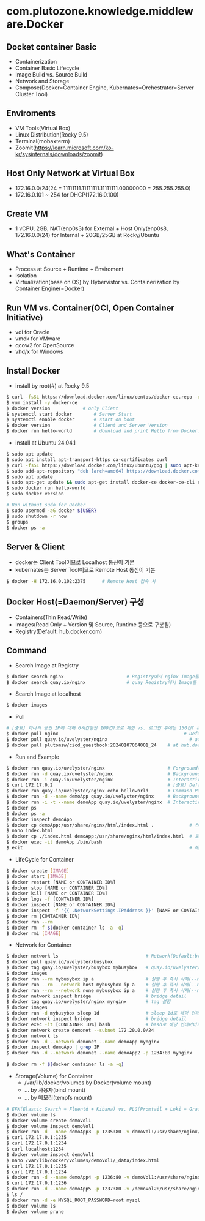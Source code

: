 # com.plutozone.knowledge.middleware.Docker


## Docket container Basic
- Containerization
- Container Basic Lifecycle
- Image Build vs. Source Build
- Network and Storage
- Compose(Docker=Container Engine, Kubernates=Orchestrator=Server Cluster Tool)


## Enviroments
- VM Tools(Virtual Box)
- Linux Distribution(Rocky 9.5)
- Terminal(mobaxterm)
- Zoomit(https://learn.microsoft.com/ko-kr/sysinternals/downloads/zoomit)


## Host Only Network at Virtual Box
- 172.16.0.0/24(24 = 11111111.11111111.11111111.00000000 = 255.255.255.0)
- 172.16.0.101 ~ 254 for DHCP(172.16.0.100)


## Create VM
- 1 vCPU, 2GB, NAT(enp0s3) for External + Host Only(enp0s8, 172.16.0.0/24) for Internal + 20GB/25GB at Rocky/Ubuntu


## What's Container
- Process at Source + Runtime + Enviroment
- Isolation
- Virtualization(base on OS) by Hybervistor vs. Containerization by Container Engine(=Docker)


## Run VM vs. Container(OCI, Open Container Initiative)
- vdi for Oracle
- vmdk for VMware
- qcow2 for OpenSource
- vhd/x for Windows


## Install Docker
- install by root(#) at Rocky 9.5
```bash
$ curl -fsSL https://download.docker.com/linux/centos/docker-ce.repo -o /etc/yum.repos.d/docker-ce.repo		
$ yum install -y docker-ce		
$ docker version            # only Client
$ systemctl start docker		# Server Start
$ systemctl enable docker		# start on boot
$ docker version		        # Client and Server Version
$ docker run hello-world		# download and print Hello from Docker!
```

- install at Ubuntu 24.04.1
```bash
$ sudo apt update                                                                                                # update
$ sudo apt install apt-transport-https ca-certificates curl                                                      # install requried package
$ curl -fsSL https://download.docker.com/linux/ubuntu/gpg | sudo apt-key add -                                   # Docker official GPG Key
$ sudo add-apt-repository "deb [arch=amd64] https://download.docker.com/linux/ubuntu $(lsb_release -cs) stable"  # Docker Repository
$ sudo apt update                                                                                                # update
$ sudo apt-get update && sudo apt-get install docker-ce docker-ce-cli containerd.io                              # install Docker
$ sudo docker run hello-world                                                                                    # confirm Docker
$ sudo docker version

# Run without sudo for Docker
$ sudo usermod -aG docker ${USER}
$ sudo shutdown -r now
$ groups
$ docker ps -a
```

## Server & Client
- docker는 Client Tool이므로 Localhost 통신이 기본
- kubernates는 Server Tool이므로 Remote Host 통신이 기본
```bash
$ docker -H 172.16.0.102:2375      # Remote Host 접속 시
```


## Docker Host(=Daemon/Server) 구성
- Containers(Thin Read/Write)
- Images(Read Only + Version 및 Source, Runtime 등으로 구분됨)
- Registry(Default: hub.docker.com)


## Command
- Search Image at Registry
```bash
$ docker search nginx				        # Registry에서 nginx Image를 검색(=https://hub.docker.com/에서 nginx를 검색)	
$ docker search quay.io/nginx				# quay Registry에서 Image를 검색	
```

- Search Image at localhost
```bash
$ docker images
```

- Pull
```bash
# [중요] 하나의 공인 IP에 대해 6시간동안 100건?으로 제한 vs. 로그인 후에는 150건? at hub.docker.com
$ docker pull nginx				                                 # Default(at hub.docker.com, Tag 생략 시 lastest)
$ docker pull quay.io/uvelyster/nginx				               # at quay.io/uvelyster/nginx(Domain/Owner/Repository, Tag 생략 시 lastest)
$ docker pull plutomsw/cicd_guestbook:20240107064001_24    # at hub.docker.com/plutomsw/cicd_guestbook:20240107064001_24(Domain/Owner/Repository:Tag)
```

- Run and Example
```bash
$ docker run quay.io/uvelyster/nginx                       # Forground(stdout + stderr) Mode
$ docker run -d quay.io/uvelyster/nginx                    # Background(stdout is none) Mode
$ docker run -i quay.io/uvelyster/nginx                    # Interactive(stdin + stdout + stderr) Mode
$ curl 172.17.0.2                                          # [중요] Default Container Network=172.17.0.0/16(Default: Container Host에서만 접속 가능)
$ docker run quay.io/uvelyster/nginx echo helloworld       # Command Parameter(echo helloworld)
$ docker run -d --name demoApp quay.io/uvelyster/nginx     # Background Mode(-d) + Alias Name(--name)
$ docker run -i -t --name demoApp quay.io/uvelyster/nginx  # Interactive(stdin + stdout + stderr) / TTY Mode(=-it) + Alias Name
$ docker ps
$ docker ps -a
$ docker inspect demoApp
$ docker cp demoApp:/usr/share/nginx/html/index.html .             # 컨테이너 파일을 로컬(.)로 복사
$ nano index.html
$ docker cp ./index.html demoApp:/usr/share/nginx/html/index.html  # 로컬 파일을 컨테이너 파일로 복사
$ docker exec -it demoApp /bin/bash				                         # [중요] 해당 컨테이너에 접근=exec addtional process(i: Interactive, t: TTY) after run(PID=1)
$ exit                                                             # 해당 컨테이너에서 나가기
```

- LifeCycle for Container
```bash
$ docker create [IMAGE]
$ docker start [IMAGE]                                                          # run = create + start
$ docker restart [NAME or CONTAINER ID%]
$ docker stop [NAME or CONTAINER ID%]                                           # SIGTERM(15)에 해당하는 안전 종료(참고: kill -l)
$ docker kill [NAME or CONTAINER ID%]                                           # SIGTERM(9)에 해당하는 강제 종료
$ docker logs -f [CONTAINER ID%]
$ docker inspect [NAME or CONTAINER ID%]
$ docker inspect -f '{{ .NetworkSettings.IPAddress }}' [NAME or CONTAINER ID%]  # IP 확인
$ docker rm [CONTAINER ID%]                                                     # 중지되어 있어야 삭제 가능
$ docker run --rm                                                               # 실행 후 즉시 삭제
$ docker rm -f $(docker container ls -a -q)                                     # 모든 컨테이너 삭제(-f: 강제 중지 후 삭제) or docker ps -aq
$ docker rmi [IMAGE]                                                            # 이미지 삭제(해당 컨테이너가 삭제되어야 이미지 삭제 가능, -f 시 강제 삭제)
```


- Network for Container
```bash
$ docker network ls                                # Network(Default:bridge=자체, host=호스트, none=없음) for Container
$ docker pull quay.io/uvelyster/busybox
$ docker tag quay.io/uvelyster/busybox mybusybox   # quay.io/uvelyster/busybox를 mybusybox로 설정(tag)
$ docker images
$ docker run --rm mybusybox ip a                   # 실행 후 즉시 삭제(--rm), 이미지, IP 확인(ip a): 172.17.0.2 from 172.17.0.0 ~ 172.17.255.255
$ docker run --rm --network host mybusybox ip a    # 실행 후 즉시 삭제(--rm), 네트워크 선택(--network), 이미지(=docker.io/library/busybox:lastest), IP 확인(ip a = ip addr show)
$ docker run --rm --network none mybusybox ip a    # 실행 후 즉시 삭제(--rm), 네트워크 선택(--network), 이미지(=docker.io/library/busybox:lastest), IP 확인(ip a = ip addr show)
$ docker network inspect bridge                    # bridge detail
$ docker tag quay.io/uvelyster/nginx mynginx       # tag 설정
$ docker images
$ docker run -d mybusybox sleep 1d                 # sleep 1d로 해당 컨테이너를 실행
$ docker network inspect bridge                    # bridge detail
$ docker exec -it [CONTAINER ID%] bash             # bash로 해당 컨테이너로 접근
$ docker network create demonet --subnet 172.20.0.0/24                  # 사용자 정의 네트워크 생성
$ docker network ls
$ docker run -d --network demonet --name demoApp mynginx                # 사용자 정의 네트워크로 컨테이너 실행
$ docker inspect demoApp | grep IP                                      # IP 확인
$ docker run -d --network demonet --name demoApp2 -p 1234:80 mynginx    # [중요] 사용자 정의 네트워크로 컨테이너 실행(-p: 포트 포워딩): 요청 포트:응답 포트
                                                                        # http://172.16.0.101:1234
$ docker rm -f $(docker container ls -a -q)                             # 모든 컨테이너 삭제(-f: 강제 중지 후 삭제) or docker ps -aq
```


- Storage(Volume) for Container
  - /var/lib/docker/volumes by Docker(volume mount)
  - ... by 사용자(bind mount)
  - ... by 메모리(tempfs mount)
```bash
# EFK(Elastic Search + Fluentd + Kibana) vs. PLG(Promtail + Loki + Grafana) for Logging
$ docker volume ls
$ docker volume create demoVol1
$ docker volume inspect demoVol1
$ docker run -d --name demoApp3 -p 1235:80 -v demoVol:/usr/share/nginx/html mynginx
$ curl 172.17.0.1:1235
$ curl 172.17.0.1:1234
$ curl localhost:1234
$ docker volume inspect demoVol1
$ nano /var/lib/docker/volumes/demoVol1/_data/index.html
$ curl 172.17.0.1:1235                                                                  # demoVol1 저장된 index.html(예: 동적 소스, 설정 등)
$ curl 172.17.0.1:1234
$ docker run -d --name demoApp4 -p 1236:80 -v demoVol1:/usr/share/nginx/html mynginx
$ curl 172.17.0.1:1236                                                                  # demoVol1
$ docker run -d --name demoApp5 -p 1237:80 -v /demoVol2:/usr/share/nginx/html mynginx   # "/"로 시작할 경우 by 사용자(bind mount)
$ ls /
$ docker run -d -e MYSQL_ROOT_PASSWORD=root mysql                                       # MySQL 설치 시 암호 설정(-e)
$ docker volume ls                                                                      # MySQL 설치 시 데이터베이스 저장 공간이 자동 생성됨
$ docker volume prune                                                                   # 생성된 모든 볼륨을 삭제 
```
